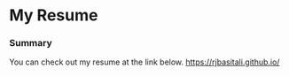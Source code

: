 # My Resume

### Summary

You can check out my resume at the link below.
https://rjbasitali.github.io/


